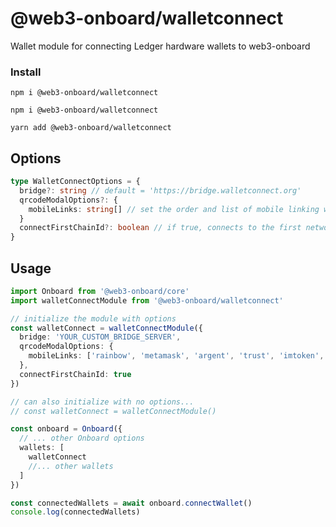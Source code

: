 # @web3-onboard/walletconnect

Wallet module for connecting Ledger hardware wallets to web3-onboard

### Install

`npm i @web3-onboard/walletconnect`


```
npm i @web3-onboard/walletconnect
```

```
yarn add @web3-onboard/walletconnect
```

## Options

```typescript
type WalletConnectOptions = {
  bridge?: string // default = 'https://bridge.walletconnect.org'
  qrcodeModalOptions?: {
    mobileLinks: string[] // set the order and list of mobile linking wallets
  }
  connectFirstChainId?: boolean // if true, connects to the first network chain provided
}
```

## Usage

```typescript
import Onboard from '@web3-onboard/core'
import walletConnectModule from '@web3-onboard/walletconnect'

// initialize the module with options
const walletConnect = walletConnectModule({
  bridge: 'YOUR_CUSTOM_BRIDGE_SERVER',
  qrcodeModalOptions: {
    mobileLinks: ['rainbow', 'metamask', 'argent', 'trust', 'imtoken', 'pillar']
  },
  connectFirstChainId: true
})

// can also initialize with no options...
// const walletConnect = walletConnectModule()

const onboard = Onboard({
  // ... other Onboard options
  wallets: [
    walletConnect
    //... other wallets
  ]
})

const connectedWallets = await onboard.connectWallet()
console.log(connectedWallets)
```